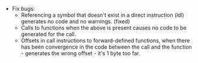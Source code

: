 * Fix bugs:
  * Referencing a symbol that doesn't exist in a direct instruction (ldl) generates no code and no warnings. (fixed)
  * Calls to functions when the above is present causes no code to be generated for the call.
  * Offsets in call instructions to forward-defined functions, when there has been convergence in the code between the call and the function - generates the wrong offset - it's 1 byte too far.
